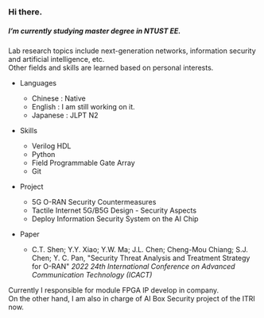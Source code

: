 ### Hi there.

##### I’m currently studying master degree in NTUST EE.
Lab research topics include next-generation networks, information security and artificial intelligence, etc. <br>
Other fields and skills are learned based on personal interests.

- Languages
  - Chinese : Native
  - English : I am still working on it.
  - Japanese : JLPT N2
  
- Skills
  - Verilog HDL
  - Python
  - Field Programmable Gate Array
  - Git

- Project
  - 5G O-RAN Security Countermeasures
  - Tactile Internet 5G/B5G Design - Security Aspects
  - Deploy Information Security System on the AI Chip

- Paper
  - C.T. Shen; Y.Y. Xiao; Y.W. Ma; J.L. Chen; Cheng-Mou Chiang; S.J. Chen; Y. C. Pan, "Security Threat Analysis and Treatment Strategy for O-RAN" *2022 24th International Conference on Advanced Communication Technology (ICACT)*
 
Currently I responsible for module FPGA IP develop in company. <br>
On the other hand, I am also in charge of AI Box Security project of the ITRI now.
